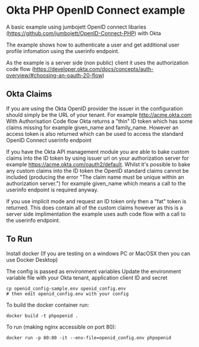 # Okta PHP OpenID Connect example

A basic example using jumbojett OpenID connect libaries (https://github.com/jumbojett/OpenID-Connect-PHP) with Okta

The example shows how to authenticate a user and get additional user profile infomation using
the userinfo endpoint.

As the example is a server side (non public) client it uses the authorization code flow (https://developer.okta.com/docs/concepts/auth-overview/#choosing-an-oauth-20-flow)


## Okta Claims

If you are using the Okta OpenID provider the issuer in the configuration should simply be the URL of your tenant. For example http://acme.okta.com
With Authorisation Code flow Okta returns a "thin" ID token which has some claims missing
for example given_name and family_name. However an access token is also returned which can
be used to access the standard OpenID Connect userinfo endpoint

If you have the Okta API management module you are able to bake custom claims into the ID token by using issuer url on your authorization server for example https://acme.okta.com/oauth2/default. Whilst it's possible to bake any custom claims into the ID token the OpenID standard claims cannot be included (producing the error "The claim name must be unique within an authorization server.") for example given_name which means a call to the userinfo endpoint is required anyway.

If you use implicit mode and request an ID token only then a "fat" token is returned. This does contain all of the custom claims however as this is a server side implimentation the example uses auth code flow with a call to the userinfo endpoint.

## To Run

Install docker (If you are testing on a windows PC or MacOSX then you can use Docker Desktop)

The config is passed as environment variables
Update the environment variable file with your Okta tenant, application client ID and secret
```
cp openid_config-sample.env openid_config.env
# then edit openid_config.env with your config 
```

To build the docker container run:
```
docker build -t phpopenid .
```

To run (making nginx accessible on port 80):
```
docker run -p 80:80 -it --env-file=openid_config.env phpopenid
```